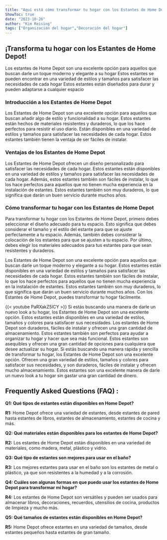 ```yaml
---
title: "Aquí está cómo transformar tu hogar con los Estantes de Home Depot"
ShowToc: true 
date: "2023-10-26"
author: "Kim Reising" 
tags: ["Organización del hogar","Decoración del hogar"]
---
```

## ¡Transforma tu hogar con los Estantes de Home Depot!

Los estantes de Home Depot son una excelente opción para aquellos que buscan darle un toque moderno y elegante a su hogar Estos estantes se pueden encontrar en una variedad de estilos y tamaños para satisfacer las necesidades de cada hogar Estos estantes están diseñados para durar y pueden adaptarse a cualquier espacio

### Introducción a los Estantes de Home Depot

Los Estantes de Home Depot son una excelente opción para aquellos que buscan añadir algo de estilo y funcionalidad a su hogar. Estos estantes están hechos de materiales resistentes y duraderos, lo que los hace perfectos para resistir el uso diario. Están disponibles en una variedad de estilos y tamaños para satisfacer las necesidades de cada hogar. Estos estantes también tienen la ventaja de ser fáciles de instalar.

### Ventajas de los Estantes de Home Depot

Los Estantes de Home Depot ofrecen un diseño personalizado para satisfacer las necesidades de cada hogar. Estos estantes están disponibles en una variedad de estilos y tamaños para satisfacer las necesidades de cada hogar. Además, estos estantes también son fáciles de instalar, lo que los hace perfectos para aquellos que no tienen mucha experiencia en la instalación de estantes. Estos estantes también son muy duraderos, lo que significa que darán un buen servicio durante muchos años.

### Cómo transformar tu hogar con los Estantes de Home Depot

Para transformar tu hogar con los Estantes de Home Depot, primero debes seleccionar el diseño adecuado para tu espacio. Esto significa que debes considerar el tamaño y el estilo del estante para que se ajuste perfectamente a tu espacio. Además, también debes considerar la colocación de los estantes para que se ajusten a tu espacio. Por último, debes elegir los materiales adecuados para tus estantes para que sean resistentes y duraderos.

Los Estantes de Home Depot son una excelente opción para aquellos que buscan darle un toque moderno y elegante a su hogar. Estos estantes están disponibles en una variedad de estilos y tamaños para satisfacer las necesidades de cada hogar. Estos estantes también son fáciles de instalar, lo que los hace perfectos para aquellos que no tienen mucha experiencia en la instalación de estantes. Estos estantes también son muy duraderos, lo que significa que darán un buen servicio durante muchos años. Con los Estantes de Home Depot, puedes transformar tu hogar fácilmente.

{{< youtube PaRXakZ5lCY >}} 
Si estás buscando una manera de darle un nuevo look a tu hogar, los Estantes de Home Depot son una excelente opción. Estos estantes están disponibles en una variedad de estilos, tamaños y colores para satisfacer sus necesidades. Los estantes de Home Depot son duraderos, fáciles de instalar y ofrecen una gran cantidad de almacenamiento. Estos estantes también son perfectos para ayudar a organizar tu hogar y hacer que sea más funcional. Estos estantes son asequibles y ofrecen una gran cantidad de opciones para cualquiera que desee actualizar su hogar. Si estás buscando una manera rápida y sencilla de transformar tu hogar, los Estantes de Home Depot son una excelente opción. Ofrecen una gran variedad de estilos, tamaños y colores para satisfacer sus necesidades, y son duraderos, fáciles de instalar y ofrecen mucho almacenamiento. Estos estantes son una excelente manera de darle un nuevo look a tu hogar sin gastar una gran cantidad de dinero.

## Frequently Asked Questions (FAQ) :
**Q1: Qué tipos de estantes están disponibles en Home Depot?**

**R1:** Home Depot ofrece una variedad de estantes, desde estantes de pared hasta estantes de libros, estantes de almacenamiento, estantes de cocina y más.



**Q2: Qué materiales están disponibles para los estantes de Home Depot?**

**R2:** Los estantes de Home Depot están disponibles en una variedad de materiales, como madera, metal, plástico y vidrio.



**Q3: Qué tipo de estantes son mejores para usar en el baño?**

**R3:** Los mejores estantes para usar en el baño son los estantes de metal o plástico, ya que son resistentes a la humedad y a la corrosión.



**Q4: Cuáles son algunas formas en que puedo usar los estantes de Home Depot para transformar mi hogar?**

**R4:** Los estantes de Home Depot son versátiles y pueden ser usados para almacenar libros, decoraciones, recuerdos, utensilios de cocina, productos de limpieza y mucho más.



**Q5: Qué tamaños de estantes están disponibles en Home Depot?**

**R5:** Home Depot ofrece estantes en una variedad de tamaños, desde estantes pequeños hasta estantes de gran tamaño.



